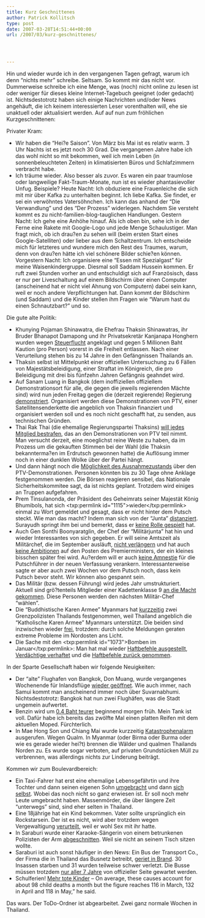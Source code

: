 ```yaml
---
title: Kurz Geschnittenes
author: Patrick Kollitsch
type: post
date: 2007-03-28T14:51:44+00:00
url: /2007/03/kurz-geschnittenes/




---
```

Hin und wieder wurde ich in den vergangenen Tagen gefragt, warum ich denn &#8220;nichts mehr&#8221; schreibe. Seltsam. So kommt mir das nicht vor. Dummerweise schreibe ich eine Menge, was (noch) nicht online zu lesen ist oder weniger für dieses kleine Internet-Tagebuch geeignet (oder gedacht) ist. Nichtsdestotrotz haben sich einige Nachrichten und/oder News angehäuft, die ich keinem interessierten Leser vorenthalten will, ehe sie unaktuell oder aktualisiert werden. Auf auf nun zum fröhlichen Kurzgeschnittenen:

Privater Kram:

  * Wir haben die &#8220;Hei?e Saison&#8221;. Von März bis Mai ist es relativ warm. 3 Uhr Nachts ist es jetzt noch 30 Grad. Die vergangenen Jahre habe ich das wohl nicht so mit bekommen, weil ich mein Leben (in sonnenbeleuchteten Zeiten) in klimatisierten Büros und Schlafzimmern verbracht habe.
  * Ich träume wieder. Also besser als zuvor. Es waren ein paar traumlose oder langweilige Fakt-Traum-Monate, nun ist es wieder phantasievoller Unfug. Beispiele? Heute Nacht: Ich obduziere eine Frauenleiche die sich mit mir über Kafka zu unterhalten beginnt. Ich liebe Kafka. Sie findet, er sei ein verwöhntes Vatersöhnchen. Ich kann das anhand der &#8220;Die Verwandlung&#8221; und des &#8220;Der Prozess&#8221; widerlegen. Nachdem Sie versteht kommt es zu nicht-familien-blog-tauglichen Handlungen. Gestern Nacht: Ich gehe eine Anhöhe hinauf. Als ich oben bin, sehe ich in der Ferne eine Rakete mit Google-Logo und jede Menge Schaulustiger. Man fragt mich, ob ich drau?en zu sehen will (beim ersten Start eines Google-Satelliten) oder lieber aus dem Schaltzentrum. Ich entscheide mich für letzteres und wundere mich den Rest des Traumes, warum, denn von drau?en hätte ich viel schönere Bilder schie?en können. Vorgestern Nacht: Ich organisiere eine &#8220;Essen mit Spezialgast&#8221; für meine Waisenkindergruppe. Diesmal soll Saddam Hussein kommen. Er ruft zwei Stunden vorher an und entschuldigt sich auf Französisch, dass er nur per Liveschaltung auf einem Bildschirm über einen Computer (anscheinend hat er nicht viel Ahnung von Computern) dabei sein kann, weil er noch andere Verpflichtungen hat. Dann kommt der Bildschirm (und Saddam) und die Kinder stellen ihm Fragen wie &#8220;Warum hast du einen Schnautzbart?&#8221; und so.

Die gute alte Politik:

  * Khunying Pojaman Shinawatra, die Ehefrau Thaksin Shinawatras, ihr Bruder Bhanapot Damapong und ihr Privatsekretär Kanjanapa Honghern wurden wegen [Steuerflucht][1] angeklagt und gegen 5 Millionen Baht Kaution (pro Person) vorerst in die Freiheit entlassen. Nach einer Verurteilung stehen bis zu 14 Jahre in den Gefängnissen Thailands an.
  * Thaksin selbst ist Mittelpunkt einer offiziellen Untersuchung zu 6 Fällen von Majestätsbeleidigung, einer Straftat im Königreich, die pro Beleidigung mit drei bis fünfzehn Jahren Gefängnis geahndet wird.
  * Auf Sanam Luang in Bangkok (dem inoffiziellen offiziellem Demonstrationsort für alle, die gegen die jeweils regierenden Mächte sind) wird nun jeden Freitag gegen die (derzeit regierende) Regierung [demonstriert][2]. Organisiert werden diese Demonstrationen von <span class="caps">PTV</span>, einer Satellitensenderkette die angeblich von Thaksin finanziert und organisiert werden soll und es noch nicht geschafft hat, zu senden, aus technischen Gründen.
  * Thai Rak Thai (die ehemalige Regierungspartei Thaksins) [will jedes Mitglied bestrafen][3], das an den Demonstrationen von <span class="caps">PTV</span> teil nimmt. Man versucht derzeit, eine moeglichst reine Weste zu haben, da im Prozess um die gekauften Stimmen bei der Wahl (die Thaksin bekannterma?en im Erdrutsch gewonnen hatte) die Auflösung immer noch in einer dunklen Wolke über der Partei hängt.
  * Und dann hängt noch die [Möglichkeit des Ausnahmezustands][4] über den PTV-Demonstrationen. Personen könnten bis zu 30 Tage ohne Anklage festgenommen werden. Die Börsen reagieren sensibel, das Nationale Sicherheitskommitee sagt, da ist nichts geplant. Trotzdem wird einiges an Truppen aufgefahren.
  * Prem Tinsulanonda, der Präsident des Geheimrats seiner Majestät König Bhumibols, hat sich <txp:permlink id="1115">wieder</txp:permlink> einmal zu Wort gemeldet und gesagt, dass er nicht hinter dem Putsch steckt. Wie man das macht? Indem man sich von der &#8220;Junta&#8221; [distanziert][5]. Surayudh springt ihm bei und bemerkt, dass er [keine Rolle gespielt][6] hat. 
  * Auch Gen Sonthi Boonyaratglin, der Chef der &#8220;Militärjunta&#8221; hat hin und wieder Interessantes von sich gegeben. Er will seine Amtszeit als Militärchef, die im September ausläuft, [nicht verlängern][7] und hat auch [keine Ambitionen][8] auf den Posten des Premierministers, der ein kleines bisschen später frei wird. Au?erdem will er auch [keine Amnestie][9] für die Putschführer in der neuen Verfassung verankern. Interessanterweise sagte er aber auch zwei Wochen vor dem Putsch noch, dass kein Putsch bevor steht. Wir können also gespannt sein.
  * Das Militär (bzw. dessen Führung) wird jedes Jahr umstrukturiert. Aktuell sind grö?tenteils Mitglieder einer Kadettenklasse 9 [an die Macht gekommen][10]. Diese Personen werden den nächsten Militär-Chef &#8220;wählen&#8221;.
  * Die &#8220;Buddhistische Karen Armee&#8221; Myanmars hat [kurzzeitig][11] zwei Grenzpolizisten Thailands festgenommen, weil Thailand angeblich die &#8220;Katholische Karen Armee&#8221; Myanmars unterstützt. Die beiden sind inzwischen wieder [frei][12], trotzdem: durch solche Meldungen geraten extreme Probleme im Nordosten ans Licht. 
  * Die Sache mit den <txp:permlink id="1073">Bomben im Januar</txp:permlink>: Man hat mal wieder [Haftbefehle ausgestellt][13], [Verdächtige verhaftet][14] und die [Haftbefehle zurück genommen][13].

In der Sparte Gesellschaft haben wir folgende Neuigkeiten:

  * Der &#8220;alte&#8221; Flughafen von Bangkok, Don Muang, wurde vergangenes Wochenende für Inlandsflüge [wieder geöffnet][15]. Wie auch immer, nach Samui kommt man anscheinend immer noch über Suvarnabhumi. Nichtsdestotrotz: Bangkok hat nun zwei Flughäfen, was die Stadt ungemein aufwertet.
  * Benzin wird um [0.4 Baht teurer][16] beginnend morgen früh. Mein Tank ist voll. Dafür habe ich bereits das zwölfte Mal einen platten Reifen mit dem aktuellen Moped. Fürchterlich.
  * In Mae Hong Son und Chiang Mai wurde kurzzeitig [Katastrophenalarm][17] ausgerufen. Wegen Qualm. In Myanmar (oder Birma oder Burma oder wie es gerade wieder hei?t) brennen die Wälder und qualmen Thailands Norden zu. Es wurde sogar verboten, auf privaten Grundstücken Müll zu verbrennen, was allerdings nichts zur Linderung beiträgt.

Kommen wir zum Boulevardbereich:

  * Ein Taxi-Fahrer hat erst eine ehemalige Lebensgefährtin und ihre Tochter und dann seinen eigenen Sohn [umgebracht][18] und dann [sich selbst][19]. Wobei das noch nicht so ganz erwiesen ist. Er soll noch mehr Leute umgebracht haben. Massenmörder, die über längere Zeit &#8220;unterwegs&#8221; sind, sind eher selten in Thailand.
  * Eine 18jährige hat ein Kind bekommen. Vater sollte ursprünglich ein Rockstarsein. Der ist es nicht, wird aber trotzdem wegen Vergewaltigung [verurteilt][20], weil er wohl Sex mit ihr hatte.
  * In Saraburi wurde einer Karaoke-Sängerin von einem betrunkenen Polizisten der Arm [abgeschnitten][21]. Weil sie nicht an seinem Tisch sitzen wollte.
  * Saraburi ist auch sonst häufiger in den News: Ein Bus der Transport Co., der Firma die in Thailand das Busnetz betreibt, [geriet in Brand][22]. 30 Insassen starben und 31 wurden teilweise schwer verletzt. Die Busse müssen trotzdem [nur aller 7 Jahre][23] von offizieller Seite gewartet werden.
  * Schulferien! [Mehr tote Kinder][24] &#8211; On average, these causes account for about 98 child deaths a month but the figure reaches 116 in March, 132 in April and 118 in May,&#8221; he said.

Das wars. Der ToDo-Ordner ist abgearbeitet. Zwei ganz normale Wochen in Thailand.

 [1]: http://www.nationmultimedia.com/2007/03/26/headlines/headlines_30030252.php
 [2]: http://www.nationmultimedia.com/breakingnews/read.php?newsid=30030492
 [3]: http://www.nationmultimedia.com/breakingnews/read.php?newsid=30030490
 [4]: http://www.nationmultimedia.com/2007/03/28/headlines/headlines_30030488.php
 [5]: http://www.nationmultimedia.com/breakingnews/read.php?newsid=30030154
 [6]: http://www.nationmultimedia.com/2007/03/25/headlines/headlines_30030174.php
 [7]: http://www.nationmultimedia.com/breakingnews/read.php?newsid=30030095
 [8]: http://edition.cnn.com/2007/POLITICS/03/24/thailand.leader.reut/index.html?eref=edition_asia
 [9]: http://www.nationmultimedia.com/breakingnews/read.php?newsid=30030094
 [10]: http://www.nationmultimedia.com/breakingnews/read.php?newsid=30029867
 [11]: http://www.nationmultimedia.com/2007/03/26/national/national_30030236.php
 [12]: http://www.nationmultimedia.com/breakingnews/read.php?newsid=30030246
 [13]: http://www.nationmultimedia.com/2007/03/28/headlines/headlines_30030481.php
 [14]: http://www.nationmultimedia.com/breakingnews/read.php?newsid=30030494
 [15]: http://www.nationmultimedia.com/2007/03/25/headlines/headlines_30030176.php
 [16]: http://www.nationmultimedia.com/breakingnews/read.php?newsid=30030469
 [17]: http://www.nationmultimedia.com/breakingnews/read.php?newsid=30030470
 [18]: http://www.nationmultimedia.com/breakingnews/read.php?newsid=30030190
 [19]: http://www.nationmultimedia.com/2007/03/27/national/national_30030330.php
 [20]: http://www.nationmultimedia.com/breakingnews/read.php?newsid=30029866
 [21]: http://www.nationmultimedia.com/2007/03/22/headlines/headlines_30029973.php
 [22]: http://www.nationmultimedia.com/2007/03/21/headlines/headlines_30029873.php
 [23]: http://www.nationmultimedia.com/2007/03/21/headlines/headlines_30029888.php
 [24]: http://www.nationmultimedia.com/2007/03/24/national/national_30030136.php